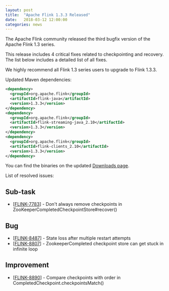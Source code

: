 ```yaml
---
layout: post
title:  "Apache Flink 1.3.3 Released"
date:   2018-03-12 12:00:00
categories: news
---
```


The Apache Flink community released the third bugfix version of the Apache Flink 1.3 series.

This release includes 4 critical fixes related to checkpointing and recovery. The list below includes a detailed list of all fixes.

We highly recommend all Flink 1.3 series users to upgrade to Flink 1.3.3.

Updated Maven dependencies:

```xml
<dependency>
  <groupId>org.apache.flink</groupId>
  <artifactId>flink-java</artifactId>
  <version>1.3.3</version>
</dependency>
<dependency>
  <groupId>org.apache.flink</groupId>
  <artifactId>flink-streaming-java_2.10</artifactId>
  <version>1.3.3</version>
</dependency>
<dependency>
  <groupId>org.apache.flink</groupId>
  <artifactId>flink-clients_2.10</artifactId>
  <version>1.3.3</version>
</dependency>
```

You can find the binaries on the updated [Downloads page](http://flink.apache.org/downloads.html).

List of resolved issues:
    
<h2>        Sub-task
</h2>
<ul>
<li>[<a href='https://issues.apache.org/jira/browse/FLINK-7783'>FLINK-7783</a>] -         Don&#39;t always remove checkpoints in ZooKeeperCompletedCheckpointStore#recover()
</li>
</ul>
        
<h2>        Bug
</h2>
<ul>
<li>[<a href='https://issues.apache.org/jira/browse/FLINK-8487'>FLINK-8487</a>] -         State loss after multiple restart attempts
</li>
<li>[<a href='https://issues.apache.org/jira/browse/FLINK-8807'>FLINK-8807</a>] -         ZookeeperCompleted checkpoint store can get stuck in infinite loop
</li>
</ul>
                
<h2>        Improvement
</h2>
<ul>
<li>[<a href='https://issues.apache.org/jira/browse/FLINK-8890'>FLINK-8890</a>] -         Compare checkpoints with order in CompletedCheckpoint.checkpointsMatch()
</li>
</ul>
